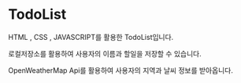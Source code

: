 # TodoList

HTML , CSS , JAVASCRIPT를 활용한 TodoList입니다. 

로컬저장소를 활용하여 사용자의 이름과 할일을 저장할 수 있습니다.


OpenWeatherMap Api를 활용하여 사용자의 지역과 날씨 정보를 받아옵니다.
